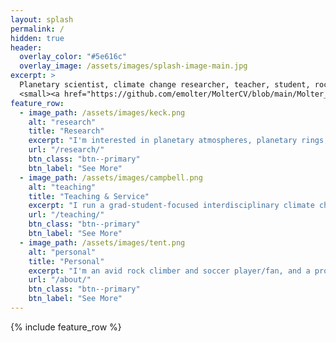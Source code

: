 ```yaml
---
layout: splash
permalink: /
hidden: true
header:
  overlay_color: "#5e616c"
  overlay_image: /assets/images/splash-image-main.jpg
excerpt: >
  Planetary scientist, climate change researcher, teacher, student, rock climber.<br />
  <small><a href="https://github.com/emolter/MolterCV/blob/main/Molter_cv.pdf">See my CV</a></small>
feature_row:
  - image_path: /assets/images/keck.png
    alt: "research"
    title: "Research"
    excerpt: "I'm interested in planetary atmospheres, planetary rings, extreme precipitation, climate change, radiative transfer, atmospheric dynamics, and interferometry, to name a few."
    url: "/research/"
    btn_class: "btn--primary"
    btn_label: "See More"
  - image_path: /assets/images/campbell.png
    alt: "teaching"
    title: "Teaching & Service"
    excerpt: "I run a grad-student-focused interdisciplinary climate change seminar, teach planetary science, and help to dismantle oppressive systems."
    url: "/teaching/"
    btn_class: "btn--primary"
    btn_label: "See More"
  - image_path: /assets/images/tent.png
    alt: "personal"
    title: "Personal"
    excerpt: "I'm an avid rock climber and soccer player/fan, and a proud Midwesterner."
    url: "/about/"
    btn_class: "btn--primary"
    btn_label: "See More"      
---
```


{% include feature_row %}